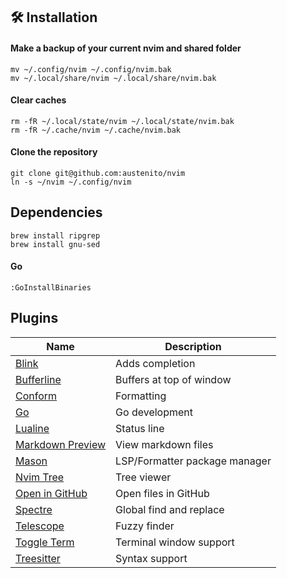 ## 🛠️ Installation

#### Make a backup of your current nvim and shared folder

```shell
mv ~/.config/nvim ~/.config/nvim.bak
mv ~/.local/share/nvim ~/.local/share/nvim.bak
```

#### Clear caches

```
rm -fR ~/.local/state/nvim ~/.local/state/nvim.bak
rm -fR ~/.cache/nvim ~/.cache/nvim.bak
```

#### Clone the repository

```shell
git clone git@github.com:austenito/nvim
ln -s ~/nvim ~/.config/nvim
```

## Dependencies

```
brew install ripgrep
brew install gnu-sed
```

#### Go

```
:GoInstallBinaries
```

## Plugins

| Name                                                                | Description                   |
| ------------------------------------------------------------------- | ----------------------------- |
| [Blink](https://github.com/saghen/blink.cmp)                        | Adds completion               |
| [Bufferline](https://github.com/akinsho/bufferline.nvim)            | Buffers at top of window      |
| [Conform](https://github.com/stevearc/conform.nvim)                 | Formatting                    |
| [Go](https://github.com/ray-x/go.nvim)                              | Go development                |
| [Lualine](https://github.com/nvim-lualine/lualine.nvim)             | Status line                   |
| [Markdown Preview](https://github.com/iamcco/markdown-preview.nvim) | View markdown files           |
| [Mason](https://github.com/mason-org/mason.nvim)                    | LSP/Formatter package manager |
| [Nvim Tree](https://github.com/nvim-tree/nvim-tree.lua)             | Tree viewer                   |
| [Open in GitHub](https://github.com/almo7aya/openingh.nvim)         | Open files in GitHub          |
| [Spectre](https://github.com/nvim-pack/nvim-spectre)                | Global find and replace       |
| [Telescope](https://github.com/nvim-telescope/telescope.nvim)       | Fuzzy finder                  |
| [Toggle Term](https://github.com/akinsho/toggleterm.nvim)           | Terminal window support       |
| [Treesitter](https://github.com/nvim-treesitter/nvim-treesitter)    | Syntax support                |
